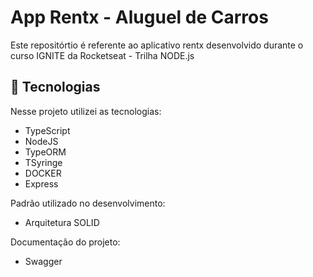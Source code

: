 # App Rentx - Aluguel de Carros 

Este repositórtio é referente ao aplicativo rentx desenvolvido durante o curso IGNITE da Rocketseat - Trilha NODE.js

## 🚀 Tecnologias

Nesse projeto utilizei as tecnologias:

- TypeScript
- NodeJS
- TypeORM
- TSyringe
- DOCKER
- Express

Padrão utilizado no desenvolvimento:

- Arquitetura SOLID

Documentação do projeto:

- Swagger
